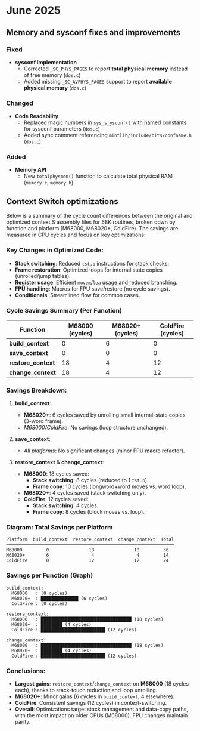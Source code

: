 # June 2025

## Memory and sysconf fixes and improvements

### Fixed
- **sysconf Implementation**  
  - Corrected `_SC_PHYS_PAGES` to report **total physical memory** instead of free memory (`dos.c`)
  - Added missing `_SC_AVPHYS_PAGES` support to report **available physical memory** (`dos.c`)

### Changed
- **Code Readability**  
  - Replaced magic numbers in `sys_s_ysconf()` with named constants for sysconf parameters (`dos.c`)
  - Added sync comment referencing `mintlib/include/bits/confname.h` (`dos.c`)

### Added
- **Memory API**  
  - New `totalphysmem()` function to calculate total physical RAM (`memory.c`, `memory.h`)

## Context Switch optimizations

Below is a summary of the cycle count differences between the original and optimized context.S assembly files for 68K routines, broken down by function and platform (M68000, M68020+, ColdFire). The savings are measured in CPU cycles and focus on key optimizations:

### Key Changes in Optimized Code:
- **Stack switching**: Reduced `tst.b` instructions for stack checks.
- **Frame restoration**: Optimized loops for internal state copies (unrolled/jump tables).
- **Register usage**: Efficient `movem`/`lea` usage and reduced branching.
- **FPU handling**: Macros for FPU save/restore (no cycle savings).
- **Conditionals**: Streamlined flow for common cases.

### Cycle Savings Summary (Per Function)
| Function          | M68000 (cycles) | M68020+ (cycles) | ColdFire (cycles) |
|-------------------|-----------------|------------------|-------------------|
| **build_context** | 0               | 6                | 0                 |
| **save_context**  | 0               | 0                | 0                 |
| **restore_context**| 18             | 4                | 12                |
| **change_context**| 18              | 4                | 12                |

### Savings Breakdown:
1. **build_context**:
   - **M68020+**: 6 cycles saved by unrolling small internal-state copies (3-word frame).
   - *M68000/ColdFire*: No savings (loop structure unchanged).

2. **save_context**:
   - *All platforms*: No significant changes (minor FPU macro refactor).

3. **restore_context** & **change_context**:
   - **M68000**: 18 cycles saved:
     - **Stack switching**: 8 cycles (reduced to 1 `tst.b`).
     - **Frame copy**: 10 cycles (longword+word moves vs. word loop).
   - **M68020+**: 4 cycles saved (stack switching only).
   - **ColdFire**: 12 cycles saved:
     - **Stack switching**: 4 cycles.
     - **Frame copy**: 8 cycles (block moves vs. loop).

### Diagram: Total Savings per Platform
```plaintext
Platform  build_context  restore_context  change_context  Total
───────────────────────────────────────────────────────────────
M68000         0               18               18         36
M68020+        6                4                4         14
ColdFire       0               12               12         24
```

### Savings per Function (Graph)
```plaintext
build_context:
  M68000   : (0 cycles)
  M68020+  : ██████████████ (6 cycles)
  ColdFire : (0 cycles)

restore_context:
  M68000   : ██████████████████████████████████ (18 cycles)
  M68020+  : ████████ (4 cycles)
  ColdFire : ████████████████████████ (12 cycles)

change_context:
  M68000   : ██████████████████████████████████ (18 cycles)
  M68020+  : ████████ (4 cycles)
  ColdFire : ████████████████████████ (12 cycles)
```

### Conclusions:
- **Largest gains**: `restore_context`/`change_context` on **M68000** (18 cycles each), thanks to stack-touch reduction and loop unrolling.
- **M68020+**: Minor gains (6 cycles in `build_context`, 4 elsewhere).
- **ColdFire**: Consistent savings (12 cycles) in context-switching.
- **Overall**: Optimizations target stack management and data-copy paths, with the most impact on older CPUs (M68000). FPU changes maintain parity.
